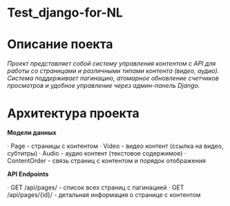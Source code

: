 ﻿# Test_django-for-NL
 # Описание поекта
*Проект представляет собой систему управления контентом с API для работы со страницами и различными типами контента (видео, аудио). Система поддерживает пагинацию, атомарное обновление счетчиков просмотров и удобное управление через админ-панель Django.*
 # Архитектура проекта

**Модели данных**

· Page - страницы с контентом
· Video - видео контент (ссылка на видео, субтитры)
· Audio - аудио контент (текстовое содержимое)
· ContentOrder - связь страниц с контентом и порядок отображения

**API Endpoints**

· GET /api/pages/ - список всех страниц с пагинацией
· GET /api/pages/{id}/ - детальная информация о странице с контентом






